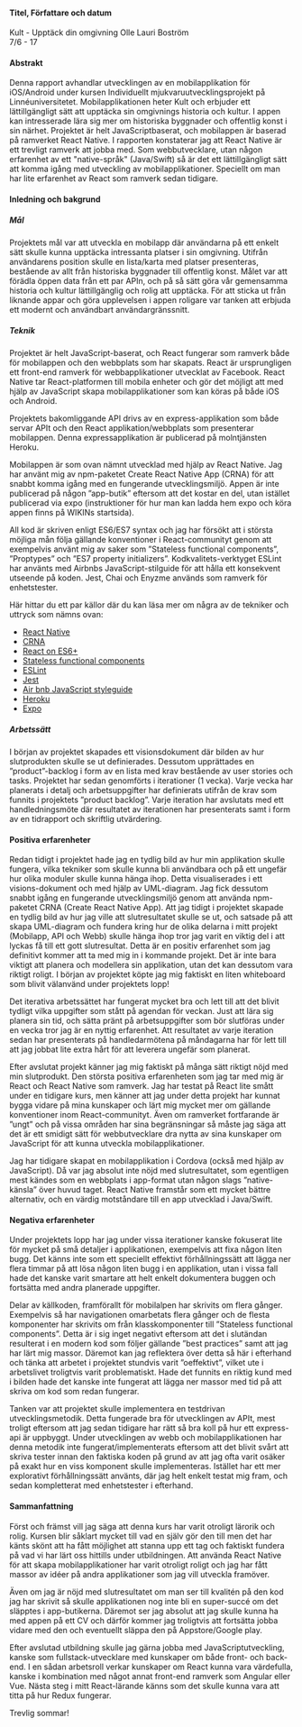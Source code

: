 #### Titel, Författare och datum
Kult - Upptäck din omgivning
Olle Lauri Boström   
7/6 - 17

#### Abstrakt 
Denna rapport avhandlar utvecklingen av en mobilapplikation för iOS/Android under kursen Individuellt mjukvaruutvecklingsprojekt på Linnéuniversitetet. Mobilapplikationen heter Kult och erbjuder ett lättillgängligt sätt att upptäcka sin omgivnings historia och kultur. I appen kan intresserade lära sig mer om historiska byggnader och offentlig konst i sin närhet. Projektet är helt JavaScriptbaserat, och mobilappen är baserad på ramverket React Native. I rapporten konstaterar jag att React Native är ett trevligt ramverk att jobba med. Som webbutvecklare, utan någon erfarenhet av ett "native-språk" (Java/Swift) så är det ett lättillgängligt sätt att komma igång med utveckling av mobilapplikationer. Speciellt om man har lite erfarenhet av React som ramverk sedan tidigare.

#### Inledning och bakgrund

##### Mål
Projektets mål var att utveckla en mobilapp där användarna på ett enkelt sätt skulle kunna upptäcka intressanta platser i sin omgivning. Utifrån användarens position skulle en lista/karta med platser presenteras, bestående av allt från historiska byggnader till offentlig konst. Målet var att förädla öppen data från ett par APIn, och på så sätt göra vår gemensamma historia och kultur lättillgänglig och rolig att upptäcka. För att sticka ut från liknande appar och göra upplevelsen i appen roligare var tanken att erbjuda ett modernt och användbart användargränssnitt.

##### Teknik
Projektet är helt JavaScript-baserat, och React fungerar som ramverk både för mobilappen och den webbplats som har skapats. React är ursprungligen ett front-end ramverk för webbapplikationer utvecklat av Facebook. React Native tar React-platformen till mobila enheter och gör det möjligt att med hjälp av JavaScript skapa mobilapplikationer som kan köras på både iOS och Android.

Projektets bakomliggande API drivs av en express-applikation som både servar APIt och den React applikation/webbplats som presenterar mobilappen. Denna expressapplikation är publicerad på molntjänsten Heroku. 

Mobilappen är som ovan nämnt utvecklad med hjälp av React Native. Jag har använt mig av npm-paketet Create React Native App (CRNA) för att snabbt komma igång med en fungerande utvecklingsmiljö. Appen är inte publicerad på någon ”app-butik” eftersom att det kostar en del, utan istället publicerad via expo (instruktioner för hur man kan ladda hem expo och köra appen finns på WIKINs startsida).

All kod är skriven enligt ES6/ES7 syntax och jag har försökt att i största möjliga mån följa gällande konventioner i React-communityt genom att exempelvis använt mig av saker som ”Stateless functional components”, ”Proptypes” och ”ES7 property initializers”. Kodkvalitets-verktyget ESLint har använts med Airbnbs JavaScript-stilguide för att hålla ett konsekvent utseende på koden. Jest, Chai och Enyzme används som ramverk för enhetstester.

Här hittar du ett par källor där du kan läsa mer om några av de tekniker och uttryck som nämns ovan:
- [React Native](https://facebook.github.io/react-native/)
- [CRNA](https://github.com/react-community/create-react-native-app)
- [React on ES6+](https://babeljs.io/blog/2015/06/07/react-on-es6-plus)
- [Stateless functional components](https://hackernoon.com/react-stateless-functional-components-nine-wins-you-might-have-overlooked-997b0d933dbc)
- [ESLint](http://eslint.org/)
- [Jest](https://facebook.github.io/jest/)
- [Air bnb JavaScript styleguide](https://github.com/airbnb/javascript)
- [Heroku](https://heroku.com)
- [Expo](https://expo.io)

##### Arbetssätt
I början av projektet skapades ett visionsdokument där bilden av hur slutprodukten skulle se ut definierades. Dessutom upprättades en ”product”-backlog i form av en lista med krav bestående av user stories och tasks. Projektet har sedan genomförts i iterationer (1 vecka). Varje vecka har planerats i detalj och arbetsuppgifter har definierats utifrån de krav som funnits i projektets ”product backlog”. Varje iteration har avslutats med ett handledningsmöte där resultatet av iterationen har presenterats samt i form av en tidrapport och skriftlig utvärdering. 

#### Positiva erfarenheter

Redan tidigt i projektet hade jag en tydlig bild av hur min applikation skulle fungera, vilka tekniker som skulle kunna bli användbara och på ett ungefär hur olika moduler skulle kunna hänga ihop. Detta visualiserades i ett visions-dokument och med hjälp av UML-diagram. Jag fick dessutom snabbt igång en fungerande utvecklingsmiljö genom att använda npm-paketet CRNA (Create React Native App). Att jag tidigt i projektet skapade en tydlig bild av hur jag ville att slutresultatet skulle se ut, och satsade på att skapa UML-diagram och fundera kring hur de olika delarna i mitt projekt (Mobilapp, API och Webb) skulle hänga ihop tror jag varit en viktig del i att lyckas få till ett gott slutresultat. Detta är en positiv erfarenhet som jag definitivt kommer att ta med mig in i kommande projekt. Det är inte bara viktigt att planera och modellera sin applikation, utan det kan dessutom vara riktigt roligt. I början av projektet köpte jag mig faktiskt en liten whiteboard som blivit välanvänd under projektets lopp! 

Det iterativa arbetssättet har fungerat mycket bra och lett till att det blivit tydligt vilka uppgifter som stått på agendan för veckan. Just att lära sig planera sin tid, och sätta pränt på arbetsuppgifter som bör slutföras under en vecka tror jag är en nyttig erfarenhet. Att resultatet av varje iteration sedan har presenterats på handledarmötena på måndagarna har för lett till att jag jobbat lite extra hårt för att leverera ungefär som planerat.

Efter avslutat projekt känner jag mig faktiskt på många sätt riktigt nöjd med min slutprodukt. Den största positiva erfarenheten som jag tar med mig är React och React Native som ramverk. Jag har testat på React lite smått under en tidigare kurs, men känner att jag under detta projekt har kunnat bygga vidare på mina kunskaper och lärt mig mycket mer om gällande konventioner inom React-communityt. Även om ramverket fortfarande är ”ungt” och på vissa områden har sina begränsningar så måste jag säga att det är ett smidigt sätt för webbutvecklare dra nytta av sina kunskaper om JavaScript för att kunna utveckla mobilapplikationer. 

Jag har tidigare skapat en mobilapplikation i Cordova (också med hjälp av JavaScript). Då var jag absolut inte nöjd med slutresultatet, som egentligen mest kändes som en webbplats i app-format utan någon slags ”native-känsla” över huvud taget. React Native framstår som ett mycket bättre alternativ, och en värdig motståndare till en app utvecklad i Java/Swift. 


#### Negativa erfarenheter
Under projektets lopp har jag under vissa iterationer kanske fokuserat lite för mycket på små detaljer i applikationen, exempelvis att fixa någon liten bugg. Det känns inte som ett speciellt effektivt förhållningssätt att lägga ner flera timmar på att lösa någon liten bugg i en applikation, utan i vissa fall hade det kanske varit smartare att helt enkelt dokumentera buggen och fortsätta med andra planerade uppgifter. 

Delar av källkoden, framförallt för mobilalpen har skrivits om flera gånger. Exempelvis så har navigationen omarbetats flera gånger och de flesta komponenter har skrivits om från klasskomponenter till ”Stateless functional components”. Detta är i sig inget negativt eftersom att det i slutändan resulterat i en modern kod som följer gällande ”best practices” samt att jag har lärt mig massor. Däremot kan jag reflektera över detta så här i efterhand och tänka att arbetet i projektet stundvis varit ”oeffektivt”, vilket ute i arbetslivet troligtvis varit problematiskt. Hade det funnits en riktig kund med i bilden hade det kanske inte fungerat att lägga ner massor med tid på att skriva om kod som redan fungerar.

Tanken var att projektet skulle implementera en testdrivan utvecklingsmetodik. Detta fungerade bra för utvecklingen av APIt, mest troligt eftersom att jag sedan tidigare har rätt så bra koll på hur ett express-api är uppbyggt. Under utvecklingen av webb och mobilapplikationen har denna metodik inte fungerat/implementerats eftersom att det blivit svårt att skriva tester innan den faktiska koden på grund av att jag ofta varit osäker på exakt hur en viss komponent skulle implementeras. Istället har ett mer explorativt förhållningssätt använts, där jag helt enkelt testat mig fram, och sedan kompletterat med enhetstester i efterhand. 


#### Sammanfattning

Först och främst vill jag säga att denna kurs har varit otroligt lärorik och rolig. Kursen blir såklart mycket till vad en själv gör den till men det har känts skönt att ha fått möjlighet att stanna upp ett tag och faktiskt fundera på vad vi har lärt oss hittills under utbildningen. Att använda React Native för att skapa mobilapplikationer har varit otroligt roligt och jag har fått massor av idéer på andra applikationer som jag vill utveckla framöver.

Även om jag är nöjd med slutresultatet om man ser till kvalitén på den kod jag har skrivit så skulle applikationen nog inte bli en super-succé om det släpptes i app-butikerna. Däremot ser jag absolut att jag skulle kunna ha med appen på ett CV och därför kommer jag troligtvis att fortsätta jobba vidare med den och eventuellt släppa den på Appstore/Google play.

Efter avslutad utbildning skulle jag gärna jobba med JavaScriptutveckling, kanske som fullstack-utvecklare med kunskaper om både front- och back-end. I en sådan arbetsroll verkar kunskaper om React kunna vara värdefulla, kanske i kombination med något annat front-end ramverk som Angular eller Vue. Nästa steg i mitt React-lärande känns som det skulle kunna vara att titta på hur Redux fungerar.

Trevlig sommar!
